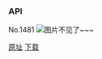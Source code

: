 ### API
No.1481
![图片不见了~~~](https://imgs.xkcd.com/comics/api.png)

[原址](https://xkcd.com//1481) [下载](https://imgs.xkcd.com/comics/api.png)

